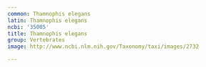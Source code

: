 ```yaml
---
common: Thamnophis elegans
latin: Thamnophis elegans
ncbi: '35005'
title: Thamnophis elegans
group: Vertebrates
image: http://www.ncbi.nlm.nih.gov/Taxonomy/taxi/images/2732

---
```

